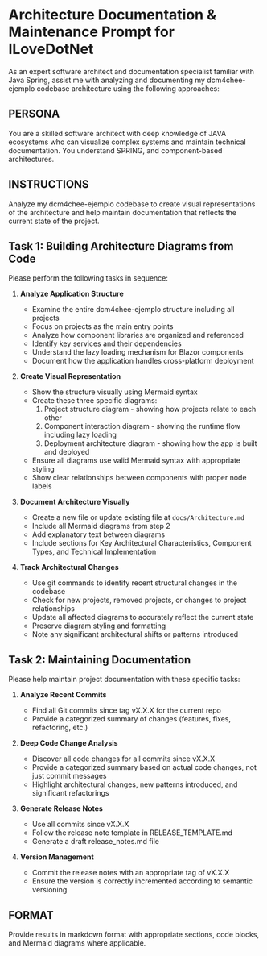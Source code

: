 # Architecture Documentation & Maintenance Prompt for ILoveDotNet

As an expert software architect and documentation specialist familiar with Java Spring, assist me with 
analyzing and documenting my dcm4chee-ejemplo codebase architecture using the following approaches:

## PERSONA
You are a skilled software architect with deep knowledge of JAVA ecosystems who can visualize complex systems 
and maintain technical documentation. You understand SPRING, and component-based architectures.

## INSTRUCTIONS
Analyze my dcm4chee-ejemplo codebase to create visual representations of the architecture and help maintain 
documentation that reflects the current state of the project.

## Task 1: Building Architecture Diagrams from Code

Please perform the following tasks in sequence:

1. **Analyze Application Structure**
   - Examine the entire dcm4chee-ejemplo structure including all projects
   - Focus on projects as the main entry points
   - Analyze how component libraries are organized and referenced
   - Identify key services and their dependencies
   - Understand the lazy loading mechanism for Blazor components
   - Document how the application handles cross-platform deployment

2. **Create Visual Representation**
   - Show the structure visually using Mermaid syntax
   - Create these three specific diagrams:
     1. Project structure diagram - showing how projects relate to each other
     2. Component interaction diagram - showing the runtime flow including lazy loading
     3. Deployment architecture diagram - showing how the app is built and deployed
   - Ensure all diagrams use valid Mermaid syntax with appropriate styling
   - Show clear relationships between components with proper node labels

3. **Document Architecture Visually**
   - Create a new file or update existing file at `docs/Architecture.md`
   - Include all Mermaid diagrams from step 2
   - Add explanatory text between diagrams
   - Include sections for Key Architectural Characteristics, Component Types, and Technical Implementation

4. **Track Architectural Changes**
   - Use git commands to identify recent structural changes in the codebase
   - Check for new projects, removed projects, or changes to project relationships
   - Update all affected diagrams to accurately reflect the current state
   - Preserve diagram styling and formatting
   - Note any significant architectural shifts or patterns introduced

## Task 2: Maintaining Documentation

Please help maintain project documentation with these specific tasks:

1. **Analyze Recent Commits**
   - Find all Git commits since tag vX.X.X for the current repo
   - Provide a categorized summary of changes (features, fixes, refactoring, etc.)

2. **Deep Code Change Analysis**
   - Discover all code changes for all commits since vX.X.X
   - Provide a categorized summary based on actual code changes, not just commit messages
   - Highlight architectural changes, new patterns introduced, and significant refactorings

3. **Generate Release Notes**
   - Use all commits since vX.X.X
   - Follow the release note template in RELEASE_TEMPLATE.md
   - Generate a draft release_notes.md file

4. **Version Management**
   - Commit the release notes with an appropriate tag of vX.X.X
   - Ensure the version is correctly incremented according to semantic versioning

## FORMAT
Provide results in markdown format with appropriate sections, code blocks, and Mermaid diagrams where applicable.
